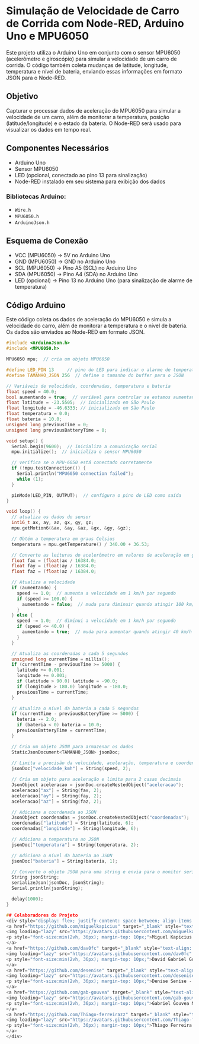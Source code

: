 # Simulação de Velocidade de Carro de Corrida com Node-RED, Arduino Uno e MPU6050

Este projeto utiliza o Arduino Uno em conjunto com o sensor MPU6050 (acelerômetro e giroscópio) para simular a velocidade de um carro de corrida. O código também coleta mudanças de latitude, longitude, temperatura e nível de bateria, enviando essas informações em formato JSON para o Node-RED.

## Objetivo

Capturar e processar dados de aceleração do MPU6050 para simular a velocidade de um carro, além de monitorar a temperatura, posição (latitude/longitude) e o estado da bateria. O Node-RED será usado para visualizar os dados em tempo real.

## Componentes Necessários

- Arduino Uno
- Sensor MPU6050
- LED (opcional, conectado ao pino 13 para sinalização)
- Node-RED instalado em seu sistema para exibição dos dados

### Bibliotecas Arduino:

- `Wire.h`
- `MPU6050.h`
- `ArduinoJson.h`

## Esquema de Conexão

- VCC (MPU6050) → 5V no Arduino Uno
- GND (MPU6050) → GND no Arduino Uno
- SCL (MPU6050) → Pino A5 (SCL) no Arduino Uno
- SDA (MPU6050) → Pino A4 (SDA) no Arduino Uno
- LED (opcional) → Pino 13 no Arduino Uno (para sinalização de alarme de temperatura)

## Código Arduino

Este código coleta os dados de aceleração do MPU6050 e simula a velocidade do carro, além de monitorar a temperatura e o nível de bateria. Os dados são enviados ao Node-RED em formato JSON.

```cpp
#include <ArduinoJson.h>
#include <MPU6050.h>

MPU6050 mpu;  // cria um objeto MPU6050

#define LED_PIN 13     // pino do LED para indicar o alarme de temperatura
#define TAMANHO_JSON 256  // define o tamanho do buffer para o JSON

// Variáveis de velocidade, coordenadas, temperatura e bateria
float speed = 40.0;
bool aumentando = true;  // variável para controlar se estamos aumentando ou diminuindo a velocidade
float latitude = -23.5505;  // inicializado em São Paulo
float longitude = -46.6333; // inicializado em São Paulo
float temperatura = 0.0;
float bateria = 10.0;  
unsigned long previousTime = 0;
unsigned long previousBatteryTime = 0;

void setup() {
  Serial.begin(9600);  // inicializa a comunicação serial
  mpu.initialize();  // inicializa o sensor MPU6050

  // verifica se o MPU-6050 está conectado corretamente
  if (!mpu.testConnection()) {
    Serial.println("MPU6050 connection failed");
    while (1);
  }

  pinMode(LED_PIN, OUTPUT);  // configura o pino do LED como saída
}

void loop() {
  // atualiza os dados do sensor
  int16_t ax, ay, az, gx, gy, gz;
  mpu.getMotion6(&ax, &ay, &az, &gx, &gy, &gz);

  // Obtém a temperatura em graus Celsius
  temperatura = mpu.getTemperature() / 340.00 + 36.53;

  // Converte as leituras do acelerômetro em valores de aceleração em g
  float fax = (float)ax / 16384.0;
  float fay = (float)ay / 16384.0;
  float faz = (float)az / 16384.0;

  // Atualiza a velocidade
  if (aumentando) {
    speed += 1.0;  // aumenta a velocidade em 1 km/h por segundo
    if (speed >= 100.0) {
      aumentando = false;  // muda para diminuir quando atingir 100 km/h
    }
  } else {
    speed -= 1.0;  // diminui a velocidade em 1 km/h por segundo
    if (speed <= 40.0) {
      aumentando = true;  // muda para aumentar quando atingir 40 km/h
    }
  }

  // Atualiza as coordenadas a cada 5 segundos
  unsigned long currentTime = millis();
  if (currentTime - previousTime >= 5000) {
    latitude += 0.001;  
    longitude += 0.001; 
    if (latitude > 90.0) latitude = -90.0;  
    if (longitude > 180.0) longitude = -180.0;  
    previousTime = currentTime;
  }

  // Atualiza o nível da bateria a cada 5 segundos
  if (currentTime - previousBatteryTime >= 5000) {
    bateria -= 2.0;  
    if (bateria < 0) bateria = 10.0;  
    previousBatteryTime = currentTime;
  }

  // Cria um objeto JSON para armazenar os dados
  StaticJsonDocument<TAMANHO_JSON> jsonDoc;
  
  // Limita a precisão da velocidade, aceleração, temperatura e coordenadas
  jsonDoc["velocidade_kmh"] = String(speed, 2);

  // Cria um objeto para aceleração e limita para 2 casas decimais
  JsonObject aceleracao = jsonDoc.createNestedObject("aceleracao");
  aceleracao["ax"] = String(fax, 2);
  aceleracao["ay"] = String(fay, 2);
  aceleracao["az"] = String(faz, 2);

  // Adiciona a coordenada ao JSON
  JsonObject coordenadas = jsonDoc.createNestedObject("coordenadas");
  coordenadas["latitude"] = String(latitude, 6);
  coordenadas["longitude"] = String(longitude, 6);

  // Adiciona a temperatura ao JSON
  jsonDoc["temperatura"] = String(temperatura, 2);

  // Adiciona o nível da bateria ao JSON
  jsonDoc["bateria"] = String(bateria, 1);

  // Converte o objeto JSON para uma string e envia para o monitor serial
  String jsonString;
  serializeJson(jsonDoc, jsonString);
  Serial.println(jsonString);

  delay(1000);  
}

## Colaboradores do Projeto
<div style="display: flex; justify-content: space-between; align-items: center;">
<a href="https://github.com/miguelkapicius" target="_blank" style="text-align: center; margin-right: 10px;">
<img loading="lazy" src="https://avatars.githubusercontent.com/miguelkapicius" width=120>
<p style="font-size:min(2vh, 36px); margin-top: 10px;">Miguel Kapicius Caires - RM 556198</p>
</a>
<a href="https://github.com/dav0fc" target="_blank" style="text-align: center; margin-right: 10px;">
<img loading="lazy" src="https://avatars.githubusercontent.com/dav0fc" width=120>
<p style="font-size:min(2vh, 36px); margin-top: 10px;">David Gabriel Gomes Fernandes - RM 556020</p>
</a>
<a href="https://github.com/desenise" target="_blank" style="text-align: center; margin-right: 10px;">
<img loading="lazy" src="https://avatars.githubusercontent.com/desenise" width=120>
<p style="font-size:min(2vh, 36px); margin-top: 10px;">Denise Senise - RM 556006</p>
</a>
<a href="https://github.com/gab-gouvea" target="_blank" style="text-align: center; margin-right: 10px;">
<img loading="lazy" src="https://avatars.githubusercontent.com/gab-gouvea" width=120>
<p style="font-size:min(2vh, 36px); margin-top: 10px;">Gabriel Gouvea Marques de Oliveira - RM 555528</p>
</a>
<a href="https://github.com/Thiago-ferreirazz" target="_blank" style="text-align: center; margin-right: 10px;">
<img loading="lazy" src="https://avatars.githubusercontent.com/Thiago-ferreirazz" width=120>
<p style="font-size:min(2vh, 36px); margin-top: 10px;">Thiago Ferreira Oliveira - RM 555608</p>
</a>
</div>
